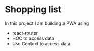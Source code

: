 # Shopping list

In this project I am building a PWA using

- react-router
- HOC to access data
- Use Context to access data
